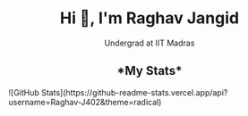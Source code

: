 <h1 align="center">Hi 👋, I'm Raghav Jangid</h1>
<!--
--> 


<p align="center">Undergrad at IIT Madras</p>

<!--
-->
<h2 align="center">*My Stats*</h2>
![GitHub Stats](https://github-readme-stats.vercel.app/api?username=Raghav-J402&theme=radical)

